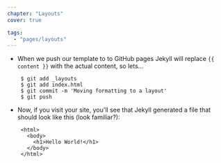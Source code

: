 ```yaml
---
chapter: "Layouts"
cover: true

tags:
  - "pages/layouts"
---
```


* When we push our template to to GitHub pages Jekyll will replace <code>&#123;{ content }}</code> with the actual content, so lets...

       $ git add _layouts
       $ git add index.html
       $ git commit -m 'Moving formatting to a layout'
       $ git push

* Now, if you visit your site, you'll see that Jekyll generated a file that should look like this (look familiar?):

       <html>
         <body>
           <h1>Hello World!</h1>
         </body>
       </html>